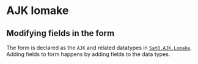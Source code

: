 # AJK lomake 

## Modifying fields in the form

The form is declared as the `AJK` and related datatypes in
[`SatO.AJK.Lomake`](https://github.com/osakunta/ajk-lomake/blob/master/src/SatO/AJK/Lomake.hs).
Adding fields to form happens by adding fields to the data types.
